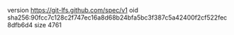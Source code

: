 version https://git-lfs.github.com/spec/v1
oid sha256:90fcc7c128c2f747ec16a8d68b24bfa5bc3f387c5a42400f2cf522fec8dfb6d4
size 4761
